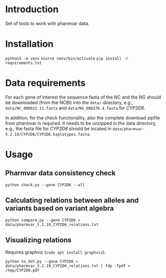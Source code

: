 # Introduction

Set of tools to work with pharmvar data.

# Installation

`python3 -m venv`
`source venv/bin/activate`
`pip install -r requirements.txt`

# Data requirements

For each gene of interest the sequence fasta of the NC and the NG should be
downloaded (from the NCBI) into the `data/` directory, e.g.,
`data/NC_000022.11.fasta` and `data/NG_008376.4.fasta` for *CYP2D6*.

In addition, for the check functionality, also the complete download zipfile
from pharmvar is required. It needs to be unzipped in the data directory, e.g., 
the fasta file for *CYP2D6* should be located in
`data/pharmvar-5.2.19/CYP2D6/CYP2D6.haplotypes.fasta`.

# Usage

## Pharmvar data consistency check

`python check.py --gene CYP2D6 --all`


## Calculating relations between alleles and variants based on variant algebra

`python compare.py --gene CYP2D6 > data/pharmvar_5.2.19_CYP2D6_relations.txt`


## Visualizing relations

Requires graphviz (`sudo apt install graphviz`).

`python to_dot.py --gene CYP2D6 < data/pharmvar_5.2.19_CYP2D6_relations.txt | fdp -Tpdf > /tmp/CYP2D6.pdf`
